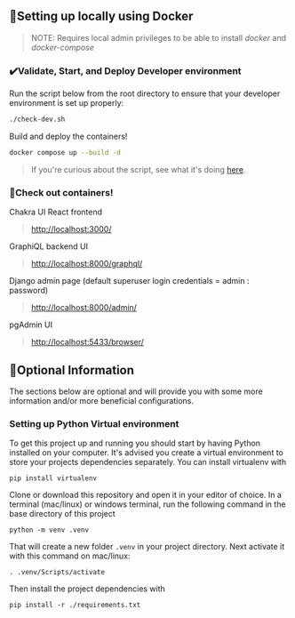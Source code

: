 ## 🏡Setting up locally using Docker

> NOTE: Requires local admin privileges to be able to install _docker_ and _docker-compose_

### ✔️Validate, Start, and Deploy Developer environment

Run the script below from the root directory to ensure that your developer environment is set up properly:

```bash
./check-dev.sh
```

Build and deploy the containers!
```bash
docker compose up --build -d
```
> If you're curious about the script, see what it's doing [here](./what-is-check-dev-doing.md).

### 🥳Check out containers!

Chakra UI React frontend
> [http://localhost:3000/](http://localhost:3000/)

GraphiQL backend UI
> [http://localhost:8000/graphql/](http://localhost:8000/graphql/)

Django admin page (default superuser login credentials = admin : password)
> [http://localhost:8000/admin/](http://localhost:8000/admin/)

pgAdmin UI
> [http://localhost:5433/browser/](http://localhost:5433/browser/)

## 🤷Optional Information 

The sections below are optional and will provide you with some more information and/or more beneficial configurations.

### Setting up Python Virtual environment

To get this project up and running you should start by having Python installed on your computer. It's advised you create a virtual environment to store your projects dependencies separately. You can install virtualenv with

```
pip install virtualenv
```

Clone or download this repository and open it in your editor of choice. In a terminal (mac/linux) or windows terminal, run the following command in the base directory of this project

```
python -m venv .venv
```

That will create a new folder `.venv` in your project directory. Next activate it with this command on mac/linux:

```
. .venv/Scripts/activate
```

Then install the project dependencies with

```
pip install -r ./requirements.txt
```


